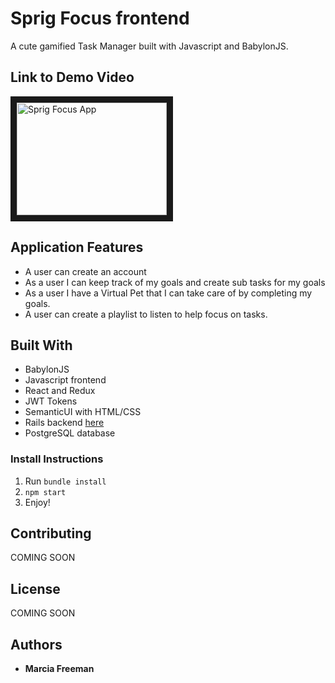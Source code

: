 # Sprig Focus frontend

A cute gamified Task Manager built with Javascript and BabylonJS.


## Link to Demo Video
<a href="http://www.youtube.com/watch?feature=player_embedded&v=CcOCqLTyt8E
" target="_blank"><img src="http://img.youtube.com/vi/CcOCqLTyt8E/0.jpg" 
alt="Sprig Focus App" width="240" height="180" border="10" /></a>


## Application Features
* A user can create an account
* As a user I can keep track of my goals and create sub tasks for my goals
* As a user I have a Virtual Pet that I can take care of by completing my goals.
* A user can create a playlist to listen to help focus on tasks.


## Built With
* BabylonJS
* Javascript frontend
* React and Redux
* JWT Tokens
* SemanticUI with HTML/CSS
* Rails backend [here](https://github.com/Marcia-Free/Sprig_Focus_backend)
* PostgreSQL database


### Install Instructions
1. Run ```bundle install```
2. ```npm start```
4. Enjoy!


## Contributing
COMING SOON

## License
COMING SOON


## Authors
* **Marcia Freeman**

